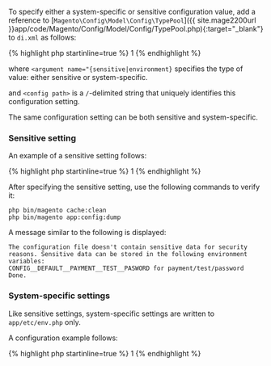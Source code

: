 <div markdown="1">

To specify either a system-specific or sensitive configuration value, add a reference to [`Magento\Config\Model\Config\TypePool`]({{ site.mage2200url }}app/code/Magento/Config/Model/Config/TypePool.php){:target="_blank"} to `di.xml` as follows:

{% highlight php startinline=true %}
<type name="Magento\Config\Model\Config\TypePool">
   <arguments>
      <argument name="{sensitive|environment}" xsi:type="array">
         <item name="<config path>" xsi:type="string">1</item>
      </argument>
   </arguments>
</type>
{% endhighlight %}

where `<argument name="{sensitive|environment}` specifies the type of value: either sensitive or system-specific.

and `<config path>` is a `/`-delimited string that uniquely identifies this configuration setting.

<div class="bs-callout bs-callout-info" id="merging-info" markdown="1">
The same configuration setting can be both sensitive and system-specific.
</div>

### Sensitive setting
An example of a sensitive setting follows:

{% highlight php startinline=true %}
<type name="Magento\Config\Model\Config\TypePool">
   <arguments>
      <argument name="sensitive" xsi:type="array">
         <item name="payment/test/password" xsi:type="string">1</item>
      </argument>
   </arguments>
</type>
{% endhighlight %}

After specifying the sensitive setting, use the following commands to verify it:

    php bin/magento cache:clean
    php bin/magento app:config:dump

A message similar to the following is displayed:

    The configuration file doesn't contain sensitive data for security reasons. Sensitive data can be stored in the following environment variables:
    CONFIG__DEFAULT__PAYMENT__TEST__PASWORD for payment/test/password
    Done.

### System-specific settings
Like sensitive settings, system-specific settings are written to `app/etc/env.php` only.

A configuration example follows:

{% highlight php startinline=true %}
<type name="Magento\Config\Model\Config\TypePool">
   <arguments>
      <argument name="environemnt" xsi:type="array">
         <item name="<config path>" xsi:type="string">1</item>
      </argument>
   </arguments>
</type>
{% endhighlight %}